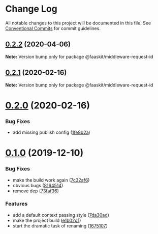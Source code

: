 # Change Log

All notable changes to this project will be documented in this file.
See [Conventional Commits](https://conventionalcommits.org) for commit guidelines.

## [0.2.2](https://github.com/NullServe/faaskit/compare/v0.2.1...v0.2.2) (2020-04-06)

**Note:** Version bump only for package @faaskit/middleware-request-id





## [0.2.1](https://github.com/NullServe/faaskit/compare/v0.2.0...v0.2.1) (2020-02-16)

**Note:** Version bump only for package @faaskit/middleware-request-id





# [0.2.0](https://github.com/NullServe/faaskit/compare/v0.0.0...v0.2.0) (2020-02-16)


### Bug Fixes

* add missing publish config ([1fe8b2a](https://github.com/NullServe/faaskit/commit/1fe8b2aa3f1b28a96b83f4d100c5a54b83dbeca5))





# [0.1.0](https://github.com/NullServe/faaskit/compare/v2.1.10...v0.1.0) (2019-12-10)


### Bug Fixes

* make the build work again ([7c32af6](https://github.com/NullServe/faaskit/commit/7c32af62853fbe66df16e21ee67f769ff15e12ce))
* obvious bugs ([8164514](https://github.com/NullServe/faaskit/commit/8164514129d1ed0f90cd6d9676380a7ce8ce76f0))
* remove dep ([73faf36](https://github.com/NullServe/faaskit/commit/73faf36a55901b8961b7e8be3ca2f6a0eab5ddc4))


### Features

* add a default context passing style ([7da30ad](https://github.com/NullServe/faaskit/commit/7da30ad569d19d65607a6a86430b05ab18739952))
* make the project build ([e1b02d1](https://github.com/NullServe/faaskit/commit/e1b02d1b49a14ed5c85b1347ed5811d0727f7103))
* start the dramatic task of renaming ([1675107](https://github.com/NullServe/faaskit/commit/1675107adb1e11edadc411494c3c540ab170c24c))
